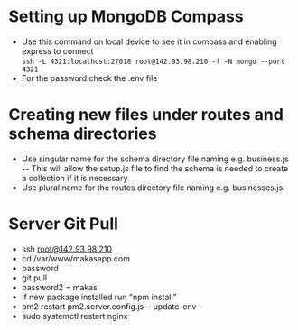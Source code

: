 # Setting up MongoDB Compass
- Use this command on local device to see it in compass and enabling express to connect <br>
```ssh -L 4321:localhost:27018 root@142.93.98.210 -f -N mongo --port 4321```
- For the password check the .env file

# Creating new files under routes and schema directories
- Use singular name for the schema directory file naming e.g. business.js
-- This will allow the setup.js file to find the schema is needed to create a collection if it is necessary
- Use plural name for the routes directory file naming e.g. businesses.js

# Server Git Pull
- ssh root@142.93.98.210
- cd /var/www/makasapp.com
- password
- git pull
- password2 = makas
- if new package installed run "npm install"
- pm2 restart pm2.server.config.js --update-env
- sudo systemctl restart nginx
